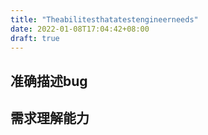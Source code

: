 ```yaml
---
title: "Theabilitesthatatestengineerneeds"
date: 2022-01-08T17:04:42+08:00
draft: true
---
```


## 准确描述bug


## 需求理解能力